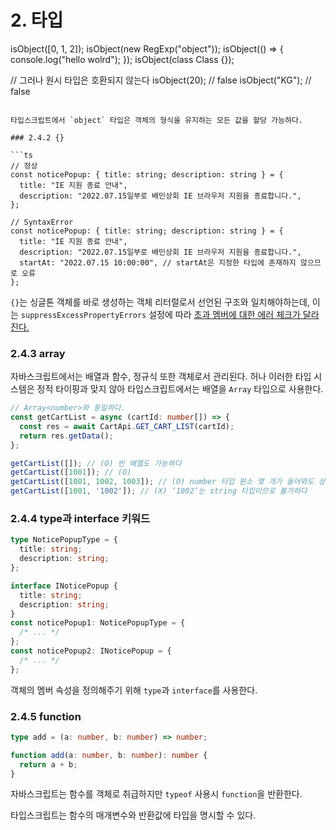 # 2. 타입

isObject([0, 1, 2]);
isObject(new RegExp("object"));
isObject(() => {
console.log("hello wolrd");
});
isObject(class Class {});

// 그러나 원시 타입은 호환되지 않는다
isObject(20); // false
isObject("KG"); // false

````

타입스크립트에서 `object` 타입은 객체의 형식을 유지하는 모든 값을 할당 가능하다.

### 2.4.2 {}

```ts
// 정상
const noticePopup: { title: string; description: string } = {
  title: "IE 지원 종료 안내",
  description: "2022.07.15일부로 배민상회 IE 브라우저 지원을 종료합니다.",
};

// SyntaxError
const noticePopup: { title: string; description: string } = {
  title: "IE 지원 종료 안내",
  description: "2022.07.15일부로 배민상회 IE 브라우저 지원을 종료합니다.",
  startAt: "2022.07.15 10:00:00", // startAt은 지정한 타입에 존재하지 않으므로 오류
};
````

`{}`는 싱글톤 객체를 바로 생성하는 객체 리터럴로서 선언된 구조와 일치해야하는데, 이는 `suppressExcessPropertyErrors` 설정에 따라 [초과 멤버에 대한 에러 체크가 달라진다.](https://www.cobocho.dev/post/typescript/structural-typing)

### 2.4.3 array

자바스크립트에서는 배열과 함수, 정규식 또한 객체로서 관리된다.
허나 이러한 타입 시스템은 정적 타이핑과 맞지 않아 타입스크립트에서는 배열을 `Array` 타입으로 사용한다.

```ts
// Array<number>와 동일하다.
const getCartList = async (cartId: number[]) => {
  const res = await CartApi.GET_CART_LIST(cartId);
  return res.getData();
};

getCartList([]); // (O) 빈 배열도 가능하다
getCartList([1001]); // (O)
getCartList([1001, 1002, 1003]); // (O) number 타입 원소 몇 개가 들어와도 상관없다
getCartList([1001, '1002']); // (X) ‘1002’는 string 타입이므로 불가하다
```

### 2.4.4 type과 interface 키워드

```ts
type NoticePopupType = {
  title: string;
  description: string;
};

interface INoticePopup {
  title: string;
  description: string;
}
const noticePopup1: NoticePopupType = {
  /* ... */
};
const noticePopup2: INoticePopup = {
  /* ... */
};
```

객체의 멤버 속성을 정의해주기 위해 `type`과 `interface`를 사용한다.

### 2.4.5 function

```ts
type add = (a: number, b: number) => number;

function add(a: number, b: number): number {
  return a + b;
}
```

자바스크립트는 함수를 객체로 취급하지만 `typeof` 사용시 `function`을 반환한다.

타입스크립트는 함수의 매개변수와 반환값에 타입을 명시할 수 있다.

[^1]: 컴퓨터의 메모리를 차지한다.
[^2]: Number와 Bigint. Bigint는 `2^53 - 1`보다 큰 숫자를 다룰 때 사용하는 객체이다.
[^3]: V8 엔진 기준
[^4]: 어떤 타입에 부합하는 변수와 메서드를 가질 경우 해당 타입에 속하는것으로 간주하는 방식이다. <br> "만약 어떤 새가 오리처럼 걷고, 헤엄치고 꽥꽥대면 나는 그 새를 오리라고 부를 것이다."
[^5]: 덕타이핑은 동적 타이핑, 구조저 타이핑은 정적 타이핑에서 사용된다.
[^6]: `|` 연산자를 사용한 타입 `ex) text: string | number`.
[^7]: `any`는 모든 타입을 허용하는 타입이다.
